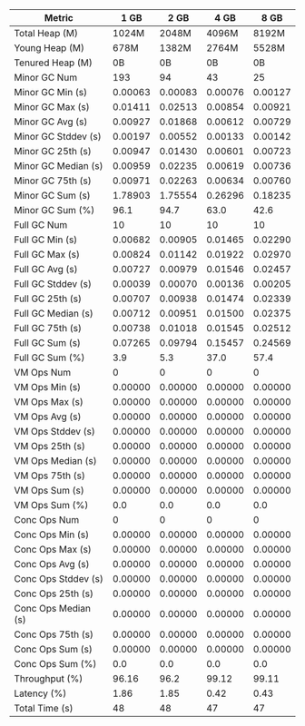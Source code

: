 | Metric | 1 GB | 2 GB | 4 GB | 8 GB |
|------|----|----|----|----|
| Total Heap (M) | 1024M | 2048M | 4096M | 8192M |
| Young Heap (M) | 678M | 1382M | 2764M | 5528M |
| Tenured Heap (M) | 0B | 0B | 0B | 0B |
| Minor GC Num | 193 | 94 | 43 | 25 |
| Minor GC Min (s) | 0.00063 | 0.00083 | 0.00076 | 0.00127 |
| Minor GC Max (s) | 0.01411 | 0.02513 | 0.00854 | 0.00921 |
| Minor GC Avg (s) | 0.00927 | 0.01868 | 0.00612 | 0.00729 |
| Minor GC Stddev (s) | 0.00197 | 0.00552 | 0.00133 | 0.00142 |
| Minor GC 25th (s) | 0.00947 | 0.01430 | 0.00601 | 0.00723 |
| Minor GC Median (s) | 0.00959 | 0.02235 | 0.00619 | 0.00736 |
| Minor GC 75th (s) | 0.00971 | 0.02263 | 0.00634 | 0.00760 |
| Minor GC Sum (s) | 1.78903 | 1.75554 | 0.26296 | 0.18235 |
| Minor GC Sum (%) | 96.1 | 94.7 | 63.0 | 42.6 |
| Full GC Num | 10 | 10 | 10 | 10 |
| Full GC Min (s) | 0.00682 | 0.00905 | 0.01465 | 0.02290 |
| Full GC Max (s) | 0.00824 | 0.01142 | 0.01922 | 0.02970 |
| Full GC Avg (s) | 0.00727 | 0.00979 | 0.01546 | 0.02457 |
| Full GC Stddev (s) | 0.00039 | 0.00070 | 0.00136 | 0.00205 |
| Full GC 25th (s) | 0.00707 | 0.00938 | 0.01474 | 0.02339 |
| Full GC Median (s) | 0.00712 | 0.00951 | 0.01500 | 0.02375 |
| Full GC 75th (s) | 0.00738 | 0.01018 | 0.01545 | 0.02512 |
| Full GC Sum (s) | 0.07265 | 0.09794 | 0.15457 | 0.24569 |
| Full GC Sum (%) | 3.9 | 5.3 | 37.0 | 57.4 |
| VM Ops Num | 0 | 0 | 0 | 0 |
| VM Ops Min (s) | 0.00000 | 0.00000 | 0.00000 | 0.00000 |
| VM Ops Max (s) | 0.00000 | 0.00000 | 0.00000 | 0.00000 |
| VM Ops Avg (s) | 0.00000 | 0.00000 | 0.00000 | 0.00000 |
| VM Ops Stddev (s) | 0.00000 | 0.00000 | 0.00000 | 0.00000 |
| VM Ops 25th (s) | 0.00000 | 0.00000 | 0.00000 | 0.00000 |
| VM Ops Median (s) | 0.00000 | 0.00000 | 0.00000 | 0.00000 |
| VM Ops 75th (s) | 0.00000 | 0.00000 | 0.00000 | 0.00000 |
| VM Ops Sum (s) | 0.00000 | 0.00000 | 0.00000 | 0.00000 |
| VM Ops Sum (%) | 0.0 | 0.0 | 0.0 | 0.0 |
| Conc Ops Num | 0 | 0 | 0 | 0 |
| Conc Ops Min (s) | 0.00000 | 0.00000 | 0.00000 | 0.00000 |
| Conc Ops Max (s) | 0.00000 | 0.00000 | 0.00000 | 0.00000 |
| Conc Ops Avg (s) | 0.00000 | 0.00000 | 0.00000 | 0.00000 |
| Conc Ops Stddev (s) | 0.00000 | 0.00000 | 0.00000 | 0.00000 |
| Conc Ops 25th (s) | 0.00000 | 0.00000 | 0.00000 | 0.00000 |
| Conc Ops Median (s) | 0.00000 | 0.00000 | 0.00000 | 0.00000 |
| Conc Ops 75th (s) | 0.00000 | 0.00000 | 0.00000 | 0.00000 |
| Conc Ops Sum (s) | 0.00000 | 0.00000 | 0.00000 | 0.00000 |
| Conc Ops Sum (%) | 0.0 | 0.0 | 0.0 | 0.0 |
| Throughput (%) | 96.16 | 96.2 | 99.12 | 99.11 |
| Latency (%) | 1.86 | 1.85 | 0.42 | 0.43 |
| Total Time (s) | 48 | 48 | 47 | 47 |
